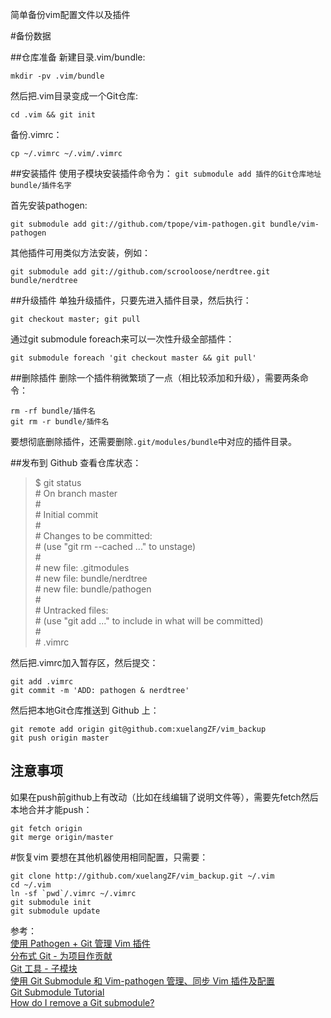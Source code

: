 简单备份vim配置文件以及插件

#备份数据

##仓库准备
新建目录.vim/bundle:  

    mkdir -pv .vim/bundle

然后把.vim目录变成一个Git仓库:

    cd .vim && git init

备份.vimrc：

    cp ~/.vimrc ~/.vim/.vimrc

##安装插件
使用子模块安装插件命令为： `git submodule add 插件的Git仓库地址 bundle/插件名字`

首先安装pathogen:  

    git submodule add git://github.com/tpope/vim-pathogen.git bundle/vim-pathogen
    
其他插件可用类似方法安装，例如：  

    git submodule add git://github.com/scrooloose/nerdtree.git bundle/nerdtree

##升级插件
单独升级插件，只要先进入插件目录，然后执行：  

    git checkout master; git pull

通过git submodule foreach来可以一次性升级全部插件：  

    git submodule foreach 'git checkout master && git pull'

##删除插件
删除一个插件稍微繁琐了一点（相比较添加和升级），需要两条命令：

	rm -rf bundle/插件名	
	git rm -r bundle/插件名

要想彻底删除插件，还需要删除`.git/modules/bundle`中对应的插件目录。

##发布到 Github 
查看仓库状态：

> $ git status  
> \# On branch master  
> \#  
> \# Initial commit  
> \#  
> \# Changes to be committed:  
> \#   (use "git rm --cached <file>..." to unstage)  
> \#  
> \#   new file:   .gitmodules  
> \#   new file:   bundle/nerdtree  
> \#   new file:   bundle/pathogen  
> \#  
> \# Untracked files:  
> \#   (use "git add <file>..." to include in what will be committed)  
> \#	
> \#   .vimrc	

然后把.vimrc加入暂存区，然后提交：  

    git add .vimrc  
    git commit -m 'ADD: pathogen & nerdtree'	

然后把本地Git仓库推送到 Github 上：  

    git remote add origin git@github.com:xuelangZF/vim_backup	
    git push origin master	

## 注意事项
如果在push前github上有改动（比如在线编辑了说明文件等），需要先fetch然后本地合并才能push：  

    git fetch origin	
    git merge origin/master	


#恢复vim
要想在其他机器使用相同配置，只需要：  

    git clone http://github.com/xuelangZF/vim_backup.git ~/.vim	
    cd ~/.vim 
    ln -sf `pwd`/.vimrc ~/.vimrc
    git submodule init	
    git submodule update	

参考：  
[使用 Pathogen + Git 管理 Vim 插件][1]  
[分布式 Git - 为项目作贡献][2]	 
[Git 工具 - 子模块][3]  
[使用 Git Submodule 和 Vim-pathogen 管理、同步 Vim 插件及配置][4]  
[Git Submodule Tutorial][5]  
[How do I remove a Git submodule?][6]

[1]:http://lostjs.com/2012/02/04/use-pathogen-and-git-to-manage-vimfiles/  
[2]:http://git-scm.com/book/zh/%E5%88%86%E5%B8%83%E5%BC%8F-Git-%E4%B8%BA%E9%A1%B9%E7%9B%AE%E4%BD%9C%E8%B4%A1%E7%8C%AE  
[3]:http://git-scm.com/book/zh/Git-%E5%B7%A5%E5%85%B7-%E5%AD%90%E6%A8%A1%E5%9D%97  
[4]:http://liluo.org/blog/2012/05/using-git-submodule-and-vim-pathogen-for-vim-configuraction-management/
[5]:[https://git.wiki.kernel.org/index.php/GitSubmoduleTutorial#Removal]
[6]:http://stackoverflow.com/questions/1260748/how-do-i-remove-a-git-submodule